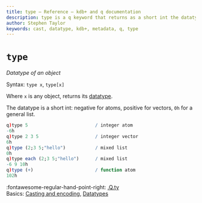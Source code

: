 ```yaml
---
title: type – Reference – kdb+ and q documentation
description: type is a q keyword that returns as a short int the datatype of its argument. 
author: Stephen Taylor
keywords: cast, datatype, kdb+, metadata, q, type
---
```

# `type`





_Datatype of an object_

Syntax: `type x`, `type[x]` 

Where `x` is any object, returns its [datatype](../basics/datatypes.md).

The datatype is a short int: negative for atoms, positive for vectors, `0h` for a general list.

```q
q)type 5                         / integer atom
-6h   
q)type 2 3 5                     / integer vector
6h   
q)type (2;3 5;"hello")           / mixed list
0h
q)type each (2;3 5;"hello")      / mixed list
-6 9 10h
q)type (+)                       / function atom
102h
```

:fontawesome-regular-hand-point-right: 
[.Q.ty](dotq.md#qty-type)  
Basics: [Casting and encoding](../basics/casting.md),
[Datatypes](../basics/datatypes.md)



